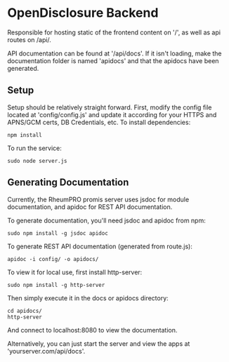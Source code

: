 # OpenDisclosure Backend

Responsible for hosting static of the frontend content on '/', as well as api routes on /api/. 

API documentation can be found at '/api/docs'. If it isn't loading, make the documentation folder is named 'apidocs' and
that the apidocs have been generated.

## Setup

Setup should be relatively straight forward. First, modify the config file located at 'config/config.js' and update 
it according for your HTTPS and APNS/GCM certs, DB Credentials, etc. To install dependencies:

```
npm install
```

To run the service:
```
sudo node server.js
```

## Generating Documentation

Currently, the RheumPRO promis server uses jsdoc for module documentation, and apidoc for REST API documentation. 

To generate documentation, you'll need jsdoc and apidoc from npm:
```
sudo npm install -g jsdoc apidoc
```
To generate REST API documentation (generated from route.js):
```
apidoc -i config/ -o apidocs/
```

To view it for local use, first install http-server:
```
sudo npm install -g http-server
```

Then simply execute it in the docs or apidocs directory:
```
cd apidocs/
http-server
```

And connect to localhost:8080 to view the documentation.

Alternatively, you can just start the server and view the apps at 'yourserver.com/api/docs'.